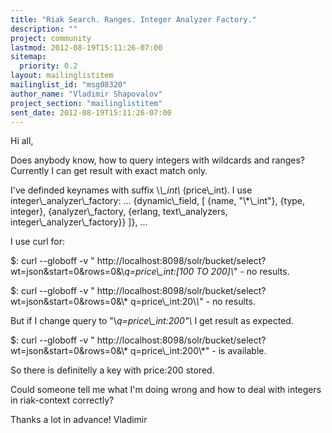 ```yaml
---
title: "Riak Search. Ranges. Integer Analyzer Factory."
description: ""
project: community
lastmod: 2012-08-19T15:11:26-07:00
sitemap:
  priority: 0.2
layout: mailinglistitem
mailinglist_id: "msg08320"
author_name: "Vladimir Shapovalov"
project_section: "mailinglistitem"
sent_date: 2012-08-19T15:11:26-07:00
---
```



Hi all,

Does anybody know, how to query integers with wildcards and ranges?
Currently I can get result with exact match only.

I've definded keynames with suffix \\*\\_int\\* (price\\_int).
I use integer\\_analyzer\\_factory:
...
 {dynamic\\_field, [
 {name, "\\*\\_int"},
 {type, integer},
 {analyzer\\_factory, {erlang, text\\_analyzers,
integer\\_analyzer\\_factory}}
 ]},
...

I use curl for:

$: curl --globoff -v "
http://localhost:8098/solr/bucket/select?wt=json&start=0&rows=0&\\*q=price\\_int:[100
TO 200]\\*" - no results.

$: curl --globoff -v "
http://localhost:8098/solr/bucket/select?wt=json&start=0&rows=0&\\*
q=price\\_int:20\\*\\*" - no results.

But if I change query to "\\*q=price\\_int:200"\\* I get result as expected.

$: curl --globoff -v "
http://localhost:8098/solr/bucket/select?wt=json&start=0&rows=0&\\*
q=price\\_int:200\\*" - is available.

So there is definitelly a key with price:200 stored.

Could someone tell me what I'm doing wrong and how to deal with integers in
riak-context correctly?

Thanks a lot in advance!
Vladimir
